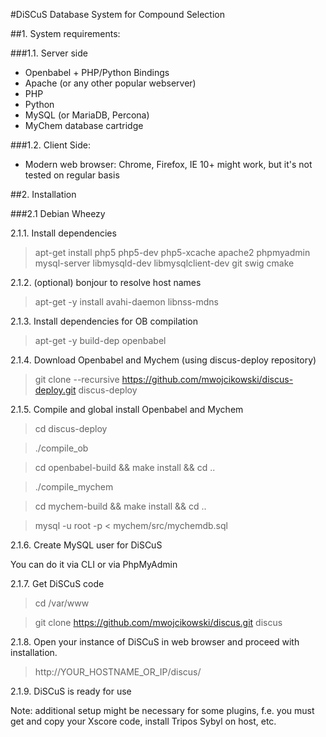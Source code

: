 #DiSCuS
Database System for Compound Selection


##1. System requirements:

###1.1. Server side
* Openbabel + PHP/Python Bindings
* Apache (or any other popular webserver)
* PHP
* Python
* MySQL (or MariaDB, Percona)
* MyChem database cartridge

###1.2. Client Side:
* Modern web browser: Chrome, Firefox, IE 10+ might work, but it's not tested on regular basis

##2. Installation

###2.1 Debian Wheezy

2.1.1. Install dependencies

> apt-get install php5 php5-dev php5-xcache apache2 phpmyadmin mysql-server libmysqld-dev  libmysqlclient-dev git swig cmake

2.1.2. (optional) bonjour to resolve host names 

> apt-get -y install avahi-daemon libnss-mdns

2.1.3. Install dependencies for OB compilation

> apt-get -y build-dep openbabel

2.1.4. Download Openbabel and Mychem (using discus-deploy repository)

> git clone --recursive https://github.com/mwojcikowski/discus-deploy.git discus-deploy

2.1.5. Compile and global install Openbabel and Mychem

> cd discus-deploy

> ./compile_ob

> cd openbabel-build && make install && cd ..

> ./compile_mychem

> cd mychem-build && make install && cd ..

> mysql -u root -p < mychem/src/mychemdb.sql

2.1.6. Create MySQL user for DiSCuS

You can do it via CLI or via PhpMyAdmin

2.1.7. Get DiSCuS code

> cd /var/www

> git clone https://github.com/mwojcikowski/discus.git discus

2.1.8. Open your instance of DiSCuS in web browser and proceed with installation.

> http://YOUR_HOSTNAME_OR_IP/discus/

2.1.9. DiSCuS is ready for use

Note: additional setup might be necessary for some plugins, f.e. you must get and copy your Xscore code, install Tripos Sybyl on host, etc.
